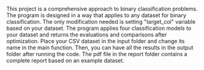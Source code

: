 This project is a comprehensive approach to binary classification problems. The program is designed in a way that applies to any dataset for binary classification. The only modification needed is setting "target_col" variable based on your dataset. The program applies four classification models to your dataset and returns the evaluations and comparisons after optimization. Place your CSV dataset in the input folder and change its name in the main function. Then, you can have all the results in the output folder after running the code. The pdf file in the report folder contains a complete report based on an example dataset.
